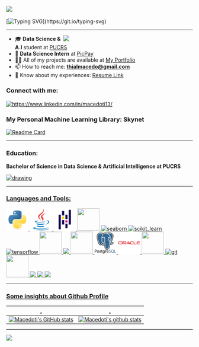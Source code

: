 ![](Bottom_up.svg)
 
 [![Typing SVG](https://readme-typing-svg.herokuapp.com?font=Mouse+Memoirs&size=50&pause=50&color=22d933&vCenter=true&width=600&height=70&repeat=true&lines=Hi+there+,+I+am+Thiago;+Welcome+to+My+Profile!;Data+Science+Student+at+PUCRS;Data+Science+Intern+at+PicPay;.)](https://git.io/typing-svg)

---
 
<img src="https://raw.githubusercontent.com/MicaelliMedeiros/micaellimedeiros/master/image/computer-illustration.png" min-width="380px" max-width="400px" width="350px" align="right">

- 🎓 **Data Science & A.I** student at [PUCRS](https://www.pucrs.br/politecnica/curso/ciencia-de-dados/)
- 🔭 **Data Science Intern** at [PicPay](https://picpay.com)                                                      
- 👨‍💻 All of my projects are available at [My Portfolio]()
- 📫 How to reach me: **thialmacedo@gmail.com**
- 📄 Know about my experiences: [Resume Link]()
  
<h3 align="left">Connect with me:</h3>
<p align="left">
<a href="https://linkedin.com/in/macedoti13" target="blank"><img align="center" src="https://raw.githubusercontent.com/rahuldkjain/github-profile-readme-generator/master/src/images/icons/Social/linked-in-alt.svg" alt="https://www.linkedin.com/in/macedoti13/" height="70" width="60" /></a>
</p>

<h3 align="left">My Personal Machine Learning Library: Skynet</h3>


[![Readme Card](https://github-readme-stats.vercel.app/api/pin/?username=macedoti13&repo=skynet&bg_color=00000000)](https://github.com/macedoti13/skynet)


---

### Education:
**Bachelor of Science in Data Science & Artificial Intelligence at PUCRS**



<a href="https://www.pucrs.br"><img src="https://www.pucrs.br/wp-content/themes/pucrs-responsivo/images/pucrs_com_brasao_primario.svg" alt="drawing" height="200" width="500"/>  

---
<h3 align="left">Languages and Tools:</h3>
<p align="left"> 
   <img src="https://raw.githubusercontent.com/devicons/devicon/master/icons/python/python-original.svg" alt="python" width="60" height="60"/>
   <img src="https://raw.githubusercontent.com/devicons/devicon/master/icons/java/java-original.svg" alt="java" width="60" height="60"/>
   <img src="https://raw.githubusercontent.com/devicons/devicon/master/icons/pandas/pandas-original.svg" alt="pandas" width="60" height="60"/>
   <img src="https://seeklogo.com/images/N/numpy-logo-479C24EC79-seeklogo.com.png" width="60" height="60">
   <img src="https://seaborn.pydata.org/_images/logo-mark-lightbg.svg" alt="seaborn" width="60" height="60"/>
   <img src="https://upload.wikimedia.org/wikipedia/commons/0/05/Scikit_learn_logo_small.svg" alt="scikit_learn" width="60" height="60"/>
   <img src="https://www.vectorlogo.zone/logos/tensorflow/tensorflow-icon.svg" alt="tensorflow" width="60" height="60"/> 
   <img src="https://upload.wikimedia.org/wikipedia/commons/thumb/a/ae/Keras_logo.svg/2048px-Keras_logo.svg.png" width="60" height="60"/>
   <img src="https://upload.wikimedia.org/wikipedia/commons/thumb/1/10/PyTorch_logo_icon.svg/1694px-PyTorch_logo_icon.svg.png" widht="60" height="60">
   <img src="https://www.statsmodels.org/devel/_images/statsmodels-logo-v2-no-text.svg" width="60" height="60">
   <img src="https://raw.githubusercontent.com/devicons/devicon/master/icons/postgresql/postgresql-original-wordmark.svg" alt="postgresql" width="60" height="60"/>
   <img src="https://raw.githubusercontent.com/devicons/devicon/master/icons/oracle/oracle-original.svg" alt="oracle" width="60" height="60"/>
   <img src="https://github.com/yurijserrano/Github-Profile-Readme-Logos/blob/master/programming%20languages/go.svg" width="60" height="60">
   <img src="https://www.vectorlogo.zone/logos/git-scm/git-scm-icon.svg" alt="git" width="60" height="60"/> 
   <img src="https://github.com/yurijserrano/Github-Profile-Readme-Logos/blob/master/text%20editors/vscode.svg" width="60" height="60"/>
   <img src="https://upload.wikimedia.org/wikipedia/commons/thumb/f/f3/Apache_Spark_logo.svg/1024px-Apache_Spark_logo.svg.png?20210416091439" widht="60" height="60"> 
   <img src="https://upload.wikimedia.org/wikipedia/commons/thumb/9/93/Amazon_Web_Services_Logo.svg/2560px-Amazon_Web_Services_Logo.svg.png" widht="60" height="60">
   <img src="https://images.crunchbase.com/image/upload/c_lpad,f_auto,q_auto:eco,dpr_1/erkxwhl1gd48xfhe2yld" widht="60" height="60">
 </p>


---   
   
### Some insights about Github Profile
| .                                                                                                                                      | .                                                                                                                         |
|-----------------------------------------------------------------------------------------------------------------------------------------|---------------------------------------------------------------------------------------------------------------------------|
| [![Macedoti's GitHub stats](https://github-readme-stats.vercel.app/api?username=macedoti13&show_icons=true&bg_color=00000000&rank_icon=github&include_all_commits=true)](https://github.com/macedoti/github-readme-stats) | ![Macedoti's github stats](https://github-readme-stats.vercel.app/api/top-langs/?username=macedoti13&show_icons=true&bg_color=00000000&layout=compact) |

---

 ![](Bottom_down.svg)

 

